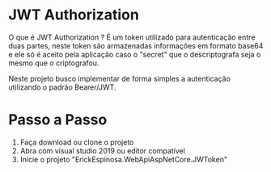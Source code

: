 # JWT Authorization
O que é JWT Authorization ?
É um token utilizado para autenticação entre duas partes, neste token são armazenadas informações em formato base64 e ele só é aceito pela aplicação caso o "secret" que o descriptografa seja o mesmo que o criptografou.

Neste projeto busco implementar de forma simples a autenticação utilizando o padrão Bearer/JWT.

# Passo a Passo
1. Faça download ou clone o projeto
2. Abra com visual studio 2019 ou editor compatível
3. Inicie o projeto "ErickEspinosa.WebApiAspNetCore.JWToken"
